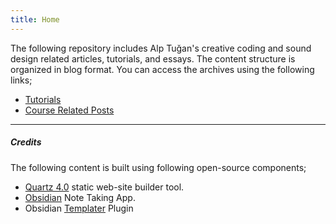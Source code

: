 ```yaml
---
title: Home
---
```

The following repository includes Alp Tuğan's creative coding and sound design related articles, tutorials, and essays. The content structure is organized in blog format. You can access the archives using the following links;

- [Tutorials](https://alptugan.github.io/blog-teaching/Tutorials/)
- [Course Related Posts](https://alptugan.github.io/blog-teaching/Courses/)

---
##### Credits 
The following content is built using following open-source components;
* [Quartz 4.0](https://quartz.jzhao.xyz/) static web-site builder tool.
* [Obsidian](https://obsidian.md/) Note Taking App.
* Obsidian [Templater](https://silentvoid13.github.io/Templater/internal-functions/internal-modules/date-module.html) Plugin

